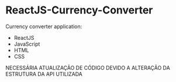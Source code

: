 # ReactJS-Currency-Converter

Currency converter application:
* ReactJS
* JavaScript
* HTML
* CSS

NECESSÁRIA ATUALIZAÇÃO DE CÓDIGO DEVIDO A ALTERAÇÃO DA ESTRUTURA DA API UTILIZADA
